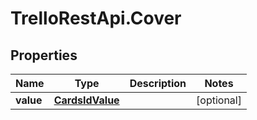# TrelloRestApi.Cover

## Properties

Name | Type | Description | Notes
------------ | ------------- | ------------- | -------------
**value** | [**CardsIdValue**](CardsIdValue.md) |  | [optional] 


